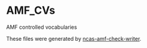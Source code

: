 # AMF_CVs
AMF controlled vocabularies

These files were generated by [ncas-amf-check-writer](https://github.com/ncasuk/ncas-amf-check-writer).
